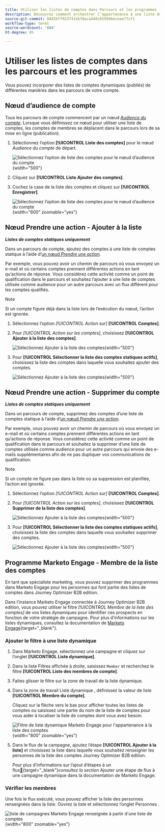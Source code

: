 ```yaml
---
title: Utiliser les listes de comptes dans Parcours et les programmes
description: Découvrez comment orchestrer l’appartenance à une liste de comptes dans parcours et filtrer les listes dynamiques Marketo Engage en fonction de l’appartenance à une liste de comptes.
source-git-commit: 0845bff023741ebf8aca448c65950beceae77cf1
workflow-type: tm+mt
source-wordcount: '684'
ht-degree: 0%

---
```


# Utiliser les listes de comptes dans les parcours et les programmes

Vous pouvez incorporer des listes de comptes dynamiques (publiés) de différentes manières dans les parcours de votre compte.

## Nœud d’audience de compte

Tous les parcours de compte commencent par un nœud [_Audience du compte_](../journeys/account-audience-nodes.md). Lorsque vous définissez ce nœud pour utiliser une liste de comptes, les comptes de membres se déplacent dans le parcours lors de sa mise en ligne (publication).

1. Sélectionnez l’option **[!UICONTROL Liste des comptes]** pour le nœud _Audience du compte_ de départ.

   ![Sélectionnez l’option de liste des comptes pour le nœud d’audience du compte](../journeys/assets/node-audience-account-list.png){width="500"}

1. Cliquez sur **[!UICONTROL Liste Ajouter des comptes]**.

1. Cochez la case de la liste des comptes et cliquez sur **[!UICONTROL Enregistrer]**.

   ![Sélectionnez l’option de liste des comptes pour le nœud d’audience du compte](../journeys/assets/node-audience-account-list-select-dialog.png){width="600" zoomable="yes"}

## Nœud Prendre une action - Ajouter à la liste

**_Listes de comptes statiques uniquement_**

Dans un parcours de compte, ajoutez des comptes à une liste de comptes statique à l’aide d’[un nœud _Prendre une action_](../journeys/action-nodes.md).

Par exemple, vous pouvez avoir un chemin de parcours où vous envoyez un e-mail et où certains comptes prennent différentes actions en tant qu’actions de réponse. Vous considérez cette activité comme un point de qualification dans le parcours et souhaitez l’ajouter à une liste de comptes utilisée comme audience pour un autre parcours avec un flux différent pour les comptes qualifiés.

>[!NOTE]
>
>Si un compte figure déjà dans la liste lors de l’exécution du nœud, l’action est ignorée.

1. Sélectionnez l’option _[!UICONTROL Action sur]_ **[!UICONTROL Comptes]**.

1. Pour _[!UICONTROL Action sur les comptes]_, choisissez **[!UICONTROL Ajouter à la liste des comptes]**.

   ![Sélectionnez Ajouter à la liste des comptes](../journeys/assets/node-action-account-add-to-account-list.png){width="500"}

1. Pour **[!UICONTROL Sélectionner la liste des comptes statiques actifs]**, choisissez la liste des comptes dans laquelle vous souhaitez ajouter des comptes.

   ![Sélectionnez Ajouter à la liste des comptes](../journeys/assets/node-action-account-add-to-account-list-select.png){width="500"}

## Nœud Prendre une action - Supprimer du compte

**_Listes de comptes statiques uniquement_**

Dans un parcours de compte, supprimez des comptes d’une liste de comptes statique à l’aide d’[un nœud _Prendre une action_](../journeys/action-nodes.md).

Par exemple, vous pouvez avoir un chemin de parcours où vous envoyez un e-mail et où certains comptes prennent différentes actions en tant qu’actions de réponse. Vous considérez cette activité comme un point de qualification dans le parcours et souhaitez la supprimer d’une liste de comptes utilisée comme audience pour un autre parcours qui envoie des e-mails supplémentaires afin de ne pas dupliquer vos communications de qualification.

>[!NOTE]
>
>Si un compte ne figure pas dans la liste où sa suppression est planifiée, l’action est ignorée.

1. Sélectionnez l’option _[!UICONTROL Action sur]_ **[!UICONTROL Comptes]**.

1. Pour _[!UICONTROL Action sur les comptes]_, choisissez **[!UICONTROL Supprimer de la liste des comptes]**.

   ![Sélectionnez Ajouter à la liste des comptes](../journeys/assets/node-action-account-remove-from-account-list.png){width="500"}

1. Pour **[!UICONTROL Sélectionner la liste des comptes statiques actifs]**, choisissez la liste des comptes dans laquelle vous souhaitez supprimer des comptes.

   ![Sélectionnez Ajouter à la liste des comptes](../journeys/assets/node-action-account-remove-from-account-list-select.png){width="500"}

## Programme Marketo Engage - Membre de la liste des comptes

En tant que spécialiste marketing, vous pouvez supprimer des programmes dans Marketo Engage pour les personnes qui font partie des listes de comptes dans Journey Optimizer B2B edition.

Dans l’instance Marketo Engage connectée à Journey Optimizer B2B edition, vous pouvez utiliser le filtre _[!UICONTROL Membre de la liste des comptes]_ de vos listes dynamiques pour identifier ces prospects en fonction de votre stratégie de campagne. Pour plus d’informations sur les listes dynamiques, consultez la documentation de [Marketo Engage](https://experienceleague.adobe.com/fr/docs/marketo/using/product-docs/core-marketo-concepts/smart-lists-and-static-lists/understanding-smart-lists){target="_blank"}.

### Ajouter le filtre à une liste dynamique

1. Dans Marketo Engage, sélectionnez une campagne et cliquez sur l’onglet **[!UICONTROL Liste dynamique]**.

1. Dans la liste Filtres affichée à droite, saisissez `Member` et recherchez le filtre **[!UICONTROL Liste des membres de compte]**.

1. Faites glisser le filtre sur la zone de travail de la liste dynamique.

1. Dans la zone de travail Liste dynamique , définissez la valeur de liste **[!UICONTROL Membre du compte]**.

   Cliquez sur la flèche vers le bas pour afficher toutes les listes de comptes ou saisissez une partie du nom de la liste de comptes pour vous aider à localiser la liste de comptes dont vous avez besoin.

   ![Filtre de liste dynamique Marketo Engage pour l&#39;appartenance à la liste des comptes](./assets/account-lists-marketo-engage-smart-list.png){width="800" zoomable="yes"}

1. Dans le flux de la campagne, ajoutez l’étape **[!UICONTROL Ajouter à la liste]** et choisissez la liste dans laquelle vous souhaitez renseigner les personnes de la liste des comptes Journey Optimizer B2B edition.

   Pour plus d’informations sur l’ajout d’étapes à un flux[&#128279;](https://experienceleague.adobe.com/fr/docs/marketo/using/product-docs/core-marketo-concepts/smart-campaigns/flow-actions/add-a-flow-step-to-a-smart-campaign){target="_blank"}_consultez la section_ Ajouter une étape de flux à une campagne dynamique dans la documentation de Marketo Engage.

### Vérifier les membres

Une fois le flux exécuté, vous pouvez afficher la liste des personnes renseignées dans la liste. Ouvrez la liste et sélectionnez l’onglet Personnes .

![liste de campagnes Marketo Engage renseignée à partir d&#39;une liste de comptes](./assets/account-lists-marketo-engage-smart-list-people.png){width="800" zoomable="yes"}

